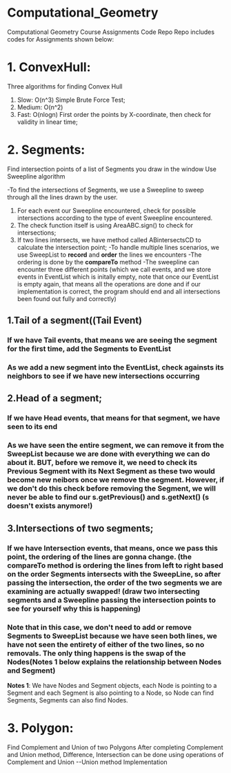 # Computational_Geometry
Computational Geometry Course Assignments Code Repo
Repo includes codes for Assignments shown below:
# 1. ConvexHull: 
Three algorithms for finding Convex Hull
  1) Slow: O(n^3) Simple Brute Force Test;
  2) Medium: O(n^2) 
  3) Fast: O(nlogn) First order the points by X-coordinate, then check for validity in linear time;
# 2. Segments:
Find intersection points of a list of Segments you draw in the window
Use Sweepline algorithm

-To find the intersections of Segments, we use a Sweepline to sweep through all the lines drawn by the user. 
 1. For each event our Sweepline encountered, check for possible intersections according to the type of event Sweepline encountered.
 2. The check function itself is using AreaABC.sign() to check for intersections;
 3. If two lines intersects, we have method called ABintersectsCD to calculate the intersection point;
-To handle multiple lines scenarios, we use SweepList to **record** and **order** the lines we encounters
-The ordering is done by the **compareTo** method
-The sweepline can encounter three different points (which we call events, and we store events in EventList which is initally empty, note that once our EventList is empty again, that means all the operations are done and if our implementation is correct, the program should end and all intersections been found out fully and correctly)
## 1.Tail of a segment((Tail Event) 
  ### If we have Tail events, that means we are seeing the segment for the first time, add the Segments to EventList
  ### As we add a new segment into the EventList, check againsts its neighbors to see if we have new intersections occurring
## 2.Head of a segment;
  ### If we have Head events, that means for that segment, we have seen to its end
  ### As we have seen the entire segment, we can remove it from the SweepList because we are done with everything we can do about it. **BUT**, before we remove it, we need to check its Previous Segment with its Next Segment as these two would become new neibors once we remove the segment. However, if we don't do this check before removing the Segment, we will never be able to find our s.getPrevious() and s.getNext() (s doesn't exists anymore!)
## 3.Intersections of two segments;
  ### If we have Intersection events, that means, once we pass this point, the ordering of the lines are gonna change. (the compareTo method is ordering the lines from left to right based on the order Segments intersects with the SweepLine, so after passing the intersection, the order of the two segments we are examining are actually swapped! (draw two intersecting segments and a Sweepline passing the intersection points to see for yourself why this is happening)
  ### Note that in this case, we don't need to add or remove Segments to SweepList because we have seen both lines, we have not seen the entirety of either of the two lines, so no removals. The only thing happens is the swap of the Nodes(Notes 1 below explains the relationship between Nodes and Segment)
  
**Notes 1**: We have Nodes and Segment objects, each Node is pointing to a Segment and each Segment is also pointing to a Node, so Node can find Segments, Segments can also find Nodes. 

# 3. Polygon:
Find Complement and Union of two Polygons
After completing Complement and Union method, Difference, Intersection can be done using operations of Complement and Union
--Union method Implementation
